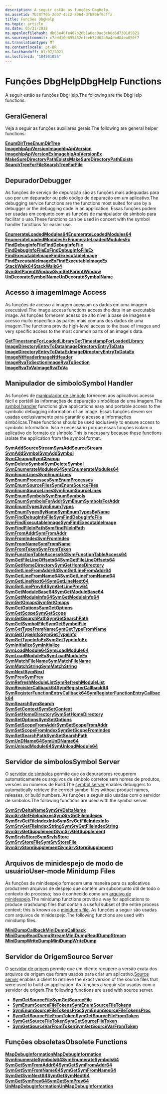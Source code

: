 ```yaml
---
description: A seguir estão as funções DbgHelp.
ms.assetid: 7b28f70b-2d97-4cc2-8064-dfb806f9cffa
title: Funções DbgHelp
ms.topic: article
ms.date: 05/31/2018
ms.openlocfilehash: db65e46fe407b26b1a6ec9ae3cb8d5d7301d5821
ms.sourcegitcommit: c7add10d695482e1ceb72d62b8a4ebd84ea050f7
ms.translationtype: MT
ms.contentlocale: pt-BR
ms.lasthandoff: 01/07/2021
ms.locfileid: "104501055"
---
```

# <a name="dbghelp-functions"></a><span data-ttu-id="0759f-103">Funções DbgHelp</span><span class="sxs-lookup"><span data-stu-id="0759f-103">DbgHelp Functions</span></span>

<span data-ttu-id="0759f-104">A seguir estão as funções DbgHelp.</span><span class="sxs-lookup"><span data-stu-id="0759f-104">The following are the DbgHelp functions.</span></span>

## <a name="general"></a><span data-ttu-id="0759f-105">Geral</span><span class="sxs-lookup"><span data-stu-id="0759f-105">General</span></span>

<span data-ttu-id="0759f-106">Veja a seguir as funções auxiliares gerais:</span><span class="sxs-lookup"><span data-stu-id="0759f-106">The following are general helper functions:</span></span>

<dl>

[<span data-ttu-id="0759f-107">**EnumDirTree**</span><span class="sxs-lookup"><span data-stu-id="0759f-107">**EnumDirTree**</span></span>](/windows/desktop/api/Dbghelp/nf-dbghelp-enumdirtree)  
[<span data-ttu-id="0759f-108">**ImagehlpApiVersion**</span><span class="sxs-lookup"><span data-stu-id="0759f-108">**ImagehlpApiVersion**</span></span>](/windows/desktop/api/Dbghelp/nf-dbghelp-imagehlpapiversion)  
[<span data-ttu-id="0759f-109">**ImagehlpApiVersionEx**</span><span class="sxs-lookup"><span data-stu-id="0759f-109">**ImagehlpApiVersionEx**</span></span>](/windows/desktop/api/Dbghelp/nf-dbghelp-imagehlpapiversionex)  
[<span data-ttu-id="0759f-110">**MakeSureDirectoryPathExists**</span><span class="sxs-lookup"><span data-stu-id="0759f-110">**MakeSureDirectoryPathExists**</span></span>](/windows/desktop/api/Dbghelp/nf-dbghelp-makesuredirectorypathexists)  
[<span data-ttu-id="0759f-111">**SearchTreeForFile**</span><span class="sxs-lookup"><span data-stu-id="0759f-111">**SearchTreeForFile**</span></span>](/windows/desktop/api/Dbghelp/nf-dbghelp-searchtreeforfile)  
</dl>

## <a name="debugger"></a><span data-ttu-id="0759f-112">Depurador</span><span class="sxs-lookup"><span data-stu-id="0759f-112">Debugger</span></span>

<span data-ttu-id="0759f-113">As funções de serviço de depuração são as funções mais adequadas para uso por um depurador ou pelo código de depuração em um aplicativo.</span><span class="sxs-lookup"><span data-stu-id="0759f-113">The debugging service functions are the functions most suited for use by a debugger or the debugging code in an application.</span></span> <span data-ttu-id="0759f-114">Essas funções podem ser usadas em conjunto com as funções de manipulador de símbolo para facilitar o uso.</span><span class="sxs-lookup"><span data-stu-id="0759f-114">These functions can be used in concert with the symbol handler functions for easier use.</span></span>

<dl>

[<span data-ttu-id="0759f-115">**EnumerateLoadedModules64**</span><span class="sxs-lookup"><span data-stu-id="0759f-115">**EnumerateLoadedModules64**</span></span>](/windows/desktop/api/Dbghelp/nf-dbghelp-enumerateloadedmodules)  
[<span data-ttu-id="0759f-116">**EnumerateLoadedModulesEx**</span><span class="sxs-lookup"><span data-stu-id="0759f-116">**EnumerateLoadedModulesEx**</span></span>](/windows/desktop/api/Dbghelp/nf-dbghelp-enumerateloadedmodulesex)  
[<span data-ttu-id="0759f-117">**FindDebugInfoFile**</span><span class="sxs-lookup"><span data-stu-id="0759f-117">**FindDebugInfoFile**</span></span>](/windows/desktop/api/Dbghelp/nf-dbghelp-finddebuginfofile)  
[<span data-ttu-id="0759f-118">**FindDebugInfoFileEx**</span><span class="sxs-lookup"><span data-stu-id="0759f-118">**FindDebugInfoFileEx**</span></span>](/windows/desktop/api/Dbghelp/nf-dbghelp-finddebuginfofileex)  
[<span data-ttu-id="0759f-119">**FindExecutableImage**</span><span class="sxs-lookup"><span data-stu-id="0759f-119">**FindExecutableImage**</span></span>](/windows/desktop/api/Dbghelp/nf-dbghelp-findexecutableimage)  
[<span data-ttu-id="0759f-120">**FindExecutableImageEx**</span><span class="sxs-lookup"><span data-stu-id="0759f-120">**FindExecutableImageEx**</span></span>](/windows/desktop/api/Dbghelp/nf-dbghelp-findexecutableimageex)  
[<span data-ttu-id="0759f-121">**StackWalk64**</span><span class="sxs-lookup"><span data-stu-id="0759f-121">**StackWalk64**</span></span>](/windows/desktop/api/DbgHelp/nf-dbghelp-stackwalk)  
[<span data-ttu-id="0759f-122">**SymSetParentWindow**</span><span class="sxs-lookup"><span data-stu-id="0759f-122">**SymSetParentWindow**</span></span>](/windows/desktop/api/Dbghelp/nf-dbghelp-symsetparentwindow)  
[<span data-ttu-id="0759f-123">**UnDecorateSymbolName**</span><span class="sxs-lookup"><span data-stu-id="0759f-123">**UnDecorateSymbolName**</span></span>](/windows/desktop/api/Dbghelp/nf-dbghelp-undecoratesymbolname)  
</dl>

## <a name="image-access"></a><span data-ttu-id="0759f-124">Acesso à imagem</span><span class="sxs-lookup"><span data-stu-id="0759f-124">Image Access</span></span>

<span data-ttu-id="0759f-125">As funções de acesso à imagem acessam os dados em uma imagem executável.</span><span class="sxs-lookup"><span data-stu-id="0759f-125">The image access functions access the data in an executable image.</span></span> <span data-ttu-id="0759f-126">As funções fornecem acesso de alto nível à base de imagens e acesso muito específico às partes mais comuns dos dados de uma imagem.</span><span class="sxs-lookup"><span data-stu-id="0759f-126">The functions provide high-level access to the base of images and very specific access to the most common parts of an image's data.</span></span>

<dl>

[<span data-ttu-id="0759f-127">**GetTimestampForLoadedLibrary**</span><span class="sxs-lookup"><span data-stu-id="0759f-127">**GetTimestampForLoadedLibrary**</span></span>](/windows/desktop/api/Dbghelp/nf-dbghelp-gettimestampforloadedlibrary)  
[<span data-ttu-id="0759f-128">**ImageDirectoryEntryToData**</span><span class="sxs-lookup"><span data-stu-id="0759f-128">**ImageDirectoryEntryToData**</span></span>](/windows/desktop/api/Dbghelp/nf-dbghelp-imagedirectoryentrytodata)  
[<span data-ttu-id="0759f-129">**ImageDirectoryEntryToDataEx**</span><span class="sxs-lookup"><span data-stu-id="0759f-129">**ImageDirectoryEntryToDataEx**</span></span>](/windows/desktop/api/Dbghelp/nf-dbghelp-imagedirectoryentrytodataex)  
[<span data-ttu-id="0759f-130">**ImageNtHeader**</span><span class="sxs-lookup"><span data-stu-id="0759f-130">**ImageNtHeader**</span></span>](/windows/desktop/api/Dbghelp/nf-dbghelp-imagentheader)  
[<span data-ttu-id="0759f-131">**ImageRvaToSection**</span><span class="sxs-lookup"><span data-stu-id="0759f-131">**ImageRvaToSection**</span></span>](/windows/desktop/api/Dbghelp/nf-dbghelp-imagervatosection)  
[<span data-ttu-id="0759f-132">**ImageRvaToVa**</span><span class="sxs-lookup"><span data-stu-id="0759f-132">**ImageRvaToVa**</span></span>](/windows/desktop/api/Dbghelp/nf-dbghelp-imagervatova)  
</dl>

## <a name="symbol-handler"></a><span data-ttu-id="0759f-133">Manipulador de símbolo</span><span class="sxs-lookup"><span data-stu-id="0759f-133">Symbol Handler</span></span>

<span data-ttu-id="0759f-134">As funções de [manipulador de símbolo](symbol-handling.md) fornecem aos aplicativos acesso fácil e portátil às informações de depuração simbólicas de uma imagem.</span><span class="sxs-lookup"><span data-stu-id="0759f-134">The [symbol handler](symbol-handling.md) functions give applications easy and portable access to the symbolic debugging information of an image.</span></span> <span data-ttu-id="0759f-135">Essas funções devem ser usadas exclusivamente para garantir o acesso a informações simbólicas.</span><span class="sxs-lookup"><span data-stu-id="0759f-135">These functions should be used exclusively to ensure access to symbolic information.</span></span> <span data-ttu-id="0759f-136">Isso é necessário porque essas funções isolam o aplicativo do formato de símbolo.</span><span class="sxs-lookup"><span data-stu-id="0759f-136">This is necessary because these functions isolate the application from the symbol format.</span></span>

<dl>

[<span data-ttu-id="0759f-137">**SymAddSourceStream**</span><span class="sxs-lookup"><span data-stu-id="0759f-137">**SymAddSourceStream**</span></span>](/windows/desktop/api/Dbghelp/nf-dbghelp-symaddsourcestream)  
[<span data-ttu-id="0759f-138">**SymAddSymbol**</span><span class="sxs-lookup"><span data-stu-id="0759f-138">**SymAddSymbol**</span></span>](/windows/desktop/api/Dbghelp/nf-dbghelp-symaddsymbol)  
[<span data-ttu-id="0759f-139">**SymCleanup**</span><span class="sxs-lookup"><span data-stu-id="0759f-139">**SymCleanup**</span></span>](/windows/desktop/api/Dbghelp/nf-dbghelp-symcleanup)  
[<span data-ttu-id="0759f-140">**SymDeleteSymbol**</span><span class="sxs-lookup"><span data-stu-id="0759f-140">**SymDeleteSymbol**</span></span>](/windows/desktop/api/Dbghelp/nf-dbghelp-symdeletesymbol)  
[<span data-ttu-id="0759f-141">**SymEnumerateModules64**</span><span class="sxs-lookup"><span data-stu-id="0759f-141">**SymEnumerateModules64**</span></span>](/windows/desktop/api/Dbghelp/nf-dbghelp-symenumeratemodules)  
[<span data-ttu-id="0759f-142">**SymEnumLines**</span><span class="sxs-lookup"><span data-stu-id="0759f-142">**SymEnumLines**</span></span>](/windows/desktop/api/Dbghelp/nf-dbghelp-symenumlines)  
[<span data-ttu-id="0759f-143">**SymEnumProcesses**</span><span class="sxs-lookup"><span data-stu-id="0759f-143">**SymEnumProcesses**</span></span>](/windows/desktop/api/DbgHelp/nf-dbghelp-symenumprocesses)  
[<span data-ttu-id="0759f-144">**SymEnumSourceFiles**</span><span class="sxs-lookup"><span data-stu-id="0759f-144">**SymEnumSourceFiles**</span></span>](/windows/desktop/api/DbgHelp/nf-dbghelp-symenumsourcefiles)  
[<span data-ttu-id="0759f-145">**SymEnumSourceLines**</span><span class="sxs-lookup"><span data-stu-id="0759f-145">**SymEnumSourceLines**</span></span>](/windows/desktop/api/DbgHelp/nf-dbghelp-symenumsourcelines)  
[<span data-ttu-id="0759f-146">**SymEnumSymbols**</span><span class="sxs-lookup"><span data-stu-id="0759f-146">**SymEnumSymbols**</span></span>](/windows/desktop/api/Dbghelp/nf-dbghelp-symenumsymbols)  
[<span data-ttu-id="0759f-147">**SymEnumSymbolsForAddr**</span><span class="sxs-lookup"><span data-stu-id="0759f-147">**SymEnumSymbolsForAddr**</span></span>](/windows/desktop/api/Dbghelp/nf-dbghelp-symenumsymbolsforaddr)  
[<span data-ttu-id="0759f-148">**SymEnumTypes**</span><span class="sxs-lookup"><span data-stu-id="0759f-148">**SymEnumTypes**</span></span>](/windows/desktop/api/Dbghelp/nf-dbghelp-symenumtypes)  
[<span data-ttu-id="0759f-149">**SymEnumTypesByName**</span><span class="sxs-lookup"><span data-stu-id="0759f-149">**SymEnumTypesByName**</span></span>](/windows/desktop/api/Dbghelp/nf-dbghelp-symenumtypesbyname)  
[<span data-ttu-id="0759f-150">**SymFindDebugInfoFile**</span><span class="sxs-lookup"><span data-stu-id="0759f-150">**SymFindDebugInfoFile**</span></span>](/windows/desktop/api/Dbghelp/nf-dbghelp-symfinddebuginfofile)  
[<span data-ttu-id="0759f-151">**SymFindExecutableImage**</span><span class="sxs-lookup"><span data-stu-id="0759f-151">**SymFindExecutableImage**</span></span>](/windows/desktop/api/Dbghelp/nf-dbghelp-symfindexecutableimage)  
[<span data-ttu-id="0759f-152">**SymFindFileInPath**</span><span class="sxs-lookup"><span data-stu-id="0759f-152">**SymFindFileInPath**</span></span>](/windows/desktop/api/DbgHelp/nf-dbghelp-symfindfileinpath)  
[<span data-ttu-id="0759f-153">**SymFromAddr**</span><span class="sxs-lookup"><span data-stu-id="0759f-153">**SymFromAddr**</span></span>](/windows/desktop/api/Dbghelp/nf-dbghelp-symfromaddr)  
[<span data-ttu-id="0759f-154">**SymFromIndex**</span><span class="sxs-lookup"><span data-stu-id="0759f-154">**SymFromIndex**</span></span>](/windows/desktop/api/Dbghelp/nf-dbghelp-symfromindex)  
[<span data-ttu-id="0759f-155">**SymFromName**</span><span class="sxs-lookup"><span data-stu-id="0759f-155">**SymFromName**</span></span>](/windows/desktop/api/Dbghelp/nf-dbghelp-symfromname)  
[<span data-ttu-id="0759f-156">**SymFromToken**</span><span class="sxs-lookup"><span data-stu-id="0759f-156">**SymFromToken**</span></span>](/windows/desktop/api/Dbghelp/nf-dbghelp-symfromtoken)  
[<span data-ttu-id="0759f-157">**SymFunctionTableAccess64**</span><span class="sxs-lookup"><span data-stu-id="0759f-157">**SymFunctionTableAccess64**</span></span>](/windows/desktop/api/Dbghelp/nf-dbghelp-symfunctiontableaccess)  
[<span data-ttu-id="0759f-158">**SymGetFileLineOffsets64**</span><span class="sxs-lookup"><span data-stu-id="0759f-158">**SymGetFileLineOffsets64**</span></span>](/windows/desktop/api/Dbghelp/nf-dbghelp-symgetfilelineoffsets64)  
[<span data-ttu-id="0759f-159">**SymGetHomeDirectory**</span><span class="sxs-lookup"><span data-stu-id="0759f-159">**SymGetHomeDirectory**</span></span>](/windows/desktop/api/Dbghelp/nf-dbghelp-symgethomedirectory)  
[<span data-ttu-id="0759f-160">**SymGetLineFromAddr64**</span><span class="sxs-lookup"><span data-stu-id="0759f-160">**SymGetLineFromAddr64**</span></span>](/windows/desktop/api/Dbghelp/nf-dbghelp-symgetlinefromaddr)  
[<span data-ttu-id="0759f-161">**SymGetLineFromName64**</span><span class="sxs-lookup"><span data-stu-id="0759f-161">**SymGetLineFromName64**</span></span>](/windows/desktop/api/Dbghelp/nf-dbghelp-symgetlinefromname)  
[<span data-ttu-id="0759f-162">**SymGetLineNext64**</span><span class="sxs-lookup"><span data-stu-id="0759f-162">**SymGetLineNext64**</span></span>](/windows/desktop/api/Dbghelp/nf-dbghelp-symgetlinenext)  
[<span data-ttu-id="0759f-163">**SymGetLinePrev64**</span><span class="sxs-lookup"><span data-stu-id="0759f-163">**SymGetLinePrev64**</span></span>](/windows/desktop/api/Dbghelp/nf-dbghelp-symgetlineprev)  
[<span data-ttu-id="0759f-164">**SymGetModuleBase64**</span><span class="sxs-lookup"><span data-stu-id="0759f-164">**SymGetModuleBase64**</span></span>](/windows/desktop/api/Dbghelp/nf-dbghelp-symgetmodulebase)  
[<span data-ttu-id="0759f-165">**SymGetModuleInfo64**</span><span class="sxs-lookup"><span data-stu-id="0759f-165">**SymGetModuleInfo64**</span></span>](/windows/desktop/api/Dbghelp/nf-dbghelp-symgetmoduleinfo)  
[<span data-ttu-id="0759f-166">**SymGetOmaps**</span><span class="sxs-lookup"><span data-stu-id="0759f-166">**SymGetOmaps**</span></span>](/windows/desktop/api/Dbghelp/nf-dbghelp-symgetomaps)  
[<span data-ttu-id="0759f-167">**SymGetOptions**</span><span class="sxs-lookup"><span data-stu-id="0759f-167">**SymGetOptions**</span></span>](/windows/desktop/api/Dbghelp/nf-dbghelp-symgetoptions)  
[<span data-ttu-id="0759f-168">**SymGetScope**</span><span class="sxs-lookup"><span data-stu-id="0759f-168">**SymGetScope**</span></span>](/windows/desktop/api/Dbghelp/nf-dbghelp-symgetscope)  
[<span data-ttu-id="0759f-169">**SymGetSearchPath**</span><span class="sxs-lookup"><span data-stu-id="0759f-169">**SymGetSearchPath**</span></span>](/windows/desktop/api/Dbghelp/nf-dbghelp-symgetsearchpath)  
[<span data-ttu-id="0759f-170">**SymGetSymbolFile**</span><span class="sxs-lookup"><span data-stu-id="0759f-170">**SymGetSymbolFile**</span></span>](/windows/desktop/api/Dbghelp/nf-dbghelp-symgetsymbolfile)  
[<span data-ttu-id="0759f-171">**SymGetTypeFromName**</span><span class="sxs-lookup"><span data-stu-id="0759f-171">**SymGetTypeFromName**</span></span>](/windows/desktop/api/Dbghelp/nf-dbghelp-symgettypefromname)  
[<span data-ttu-id="0759f-172">**SymGetTypeInfo**</span><span class="sxs-lookup"><span data-stu-id="0759f-172">**SymGetTypeInfo**</span></span>](/windows/desktop/api/Dbghelp/nf-dbghelp-symgettypeinfo)  
[<span data-ttu-id="0759f-173">**SymGetTypeInfoEx**</span><span class="sxs-lookup"><span data-stu-id="0759f-173">**SymGetTypeInfoEx**</span></span>](/windows/desktop/api/Dbghelp/nf-dbghelp-symgettypeinfoex)  
[<span data-ttu-id="0759f-174">**SymInitialize**</span><span class="sxs-lookup"><span data-stu-id="0759f-174">**SymInitialize**</span></span>](/windows/desktop/api/Dbghelp/nf-dbghelp-syminitialize)  
[<span data-ttu-id="0759f-175">**SymLoadModule64**</span><span class="sxs-lookup"><span data-stu-id="0759f-175">**SymLoadModule64**</span></span>](/windows/desktop/api/Dbghelp/nf-dbghelp-symloadmodule)  
[<span data-ttu-id="0759f-176">**SymLoadModuleEx**</span><span class="sxs-lookup"><span data-stu-id="0759f-176">**SymLoadModuleEx**</span></span>](/windows/desktop/api/Dbghelp/nf-dbghelp-symloadmoduleex)  
[<span data-ttu-id="0759f-177">**SymMatchFileName**</span><span class="sxs-lookup"><span data-stu-id="0759f-177">**SymMatchFileName**</span></span>](/windows/desktop/api/Dbghelp/nf-dbghelp-symmatchfilename)  
[<span data-ttu-id="0759f-178">**SymMatchString**</span><span class="sxs-lookup"><span data-stu-id="0759f-178">**SymMatchString**</span></span>](/windows/desktop/api/DbgHelp/nf-dbghelp-symmatchstring)  
[<span data-ttu-id="0759f-179">**SymNext**</span><span class="sxs-lookup"><span data-stu-id="0759f-179">**SymNext**</span></span>](/windows/desktop/api/DbgHelp/nf-dbghelp-symnext)  
[<span data-ttu-id="0759f-180">**SymPrev**</span><span class="sxs-lookup"><span data-stu-id="0759f-180">**SymPrev**</span></span>](/windows/desktop/api/DbgHelp/nf-dbghelp-symprev)  
[<span data-ttu-id="0759f-181">**SymRefreshModuleList**</span><span class="sxs-lookup"><span data-stu-id="0759f-181">**SymRefreshModuleList**</span></span>](/windows/desktop/api/Dbghelp/nf-dbghelp-symrefreshmodulelist)  
[<span data-ttu-id="0759f-182">**SymRegisterCallback64**</span><span class="sxs-lookup"><span data-stu-id="0759f-182">**SymRegisterCallback64**</span></span>](/windows/desktop/api/Dbghelp/nf-dbghelp-symregistercallback)  
[<span data-ttu-id="0759f-183">**SymRegisterFunctionEntryCallback64**</span><span class="sxs-lookup"><span data-stu-id="0759f-183">**SymRegisterFunctionEntryCallback64**</span></span>](/windows/desktop/api/Dbghelp/nf-dbghelp-symregisterfunctionentrycallback)  
[<span data-ttu-id="0759f-184">**SymSearch**</span><span class="sxs-lookup"><span data-stu-id="0759f-184">**SymSearch**</span></span>](/windows/desktop/api/Dbghelp/nf-dbghelp-symsearch)  
[<span data-ttu-id="0759f-185">**SymSetContext**</span><span class="sxs-lookup"><span data-stu-id="0759f-185">**SymSetContext**</span></span>](/windows/desktop/api/Dbghelp/nf-dbghelp-symsetcontext)  
[<span data-ttu-id="0759f-186">**SymSetHomeDirectory**</span><span class="sxs-lookup"><span data-stu-id="0759f-186">**SymSetHomeDirectory**</span></span>](/windows/desktop/api/Dbghelp/nf-dbghelp-symsethomedirectory)  
[<span data-ttu-id="0759f-187">**SymSetOptions**</span><span class="sxs-lookup"><span data-stu-id="0759f-187">**SymSetOptions**</span></span>](/windows/desktop/api/Dbghelp/nf-dbghelp-symsetoptions)  
[<span data-ttu-id="0759f-188">**SymSetScopeFromAddr**</span><span class="sxs-lookup"><span data-stu-id="0759f-188">**SymSetScopeFromAddr**</span></span>](/windows/desktop/api/Dbghelp/nf-dbghelp-symsetscopefromaddr)  
[<span data-ttu-id="0759f-189">**SymSetScopeFromIndex**</span><span class="sxs-lookup"><span data-stu-id="0759f-189">**SymSetScopeFromIndex**</span></span>](/windows/desktop/api/Dbghelp/nf-dbghelp-symsetscopefromindex)  
[<span data-ttu-id="0759f-190">**SymSetSearchPath**</span><span class="sxs-lookup"><span data-stu-id="0759f-190">**SymSetSearchPath**</span></span>](/windows/desktop/api/Dbghelp/nf-dbghelp-symsetsearchpath)  
[<span data-ttu-id="0759f-191">**SymUnDName64**</span><span class="sxs-lookup"><span data-stu-id="0759f-191">**SymUnDName64**</span></span>](/windows/desktop/api/Dbghelp/nf-dbghelp-symundname)  
[<span data-ttu-id="0759f-192">**SymUnloadModule64**</span><span class="sxs-lookup"><span data-stu-id="0759f-192">**SymUnloadModule64**</span></span>](/windows/desktop/api/Dbghelp/nf-dbghelp-symunloadmodule)  
</dl>

## <a name="symbol-server"></a><span data-ttu-id="0759f-193">Servidor de símbolos</span><span class="sxs-lookup"><span data-stu-id="0759f-193">Symbol Server</span></span>

<span data-ttu-id="0759f-194">O [servidor de símbolos](symbol-servers-and-symbol-stores.md) permite que os depuradores recuperem automaticamente os arquivos de símbolo corretos sem nomes de produtos, versões ou números de Build.</span><span class="sxs-lookup"><span data-stu-id="0759f-194">The [symbol server](symbol-servers-and-symbol-stores.md) enables debuggers to automatically retrieve the correct symbol files without product names, releases, or build numbers.</span></span> <span data-ttu-id="0759f-195">As funções a seguir são usadas com o servidor de símbolos.</span><span class="sxs-lookup"><span data-stu-id="0759f-195">The following functions are used with the symbol server.</span></span>

<dl>

[<span data-ttu-id="0759f-196">**SymSrvDeltaName**</span><span class="sxs-lookup"><span data-stu-id="0759f-196">**SymSrvDeltaName**</span></span>](/windows/desktop/api/DbgHelp/nf-dbghelp-symsrvdeltaname)  
[<span data-ttu-id="0759f-197">**SymSrvGetFileIndexes**</span><span class="sxs-lookup"><span data-stu-id="0759f-197">**SymSrvGetFileIndexes**</span></span>](/windows/desktop/api/DbgHelp/nf-dbghelp-symsrvgetfileindexes)  
[<span data-ttu-id="0759f-198">**SymSrvGetFileIndexInfo**</span><span class="sxs-lookup"><span data-stu-id="0759f-198">**SymSrvGetFileIndexInfo**</span></span>](/windows/desktop/api/Dbghelp/nf-dbghelp-symsrvgetfileindexinfo)  
[<span data-ttu-id="0759f-199">**SymSrvGetFileIndexString**</span><span class="sxs-lookup"><span data-stu-id="0759f-199">**SymSrvGetFileIndexString**</span></span>](/windows/desktop/api/DbgHelp/nf-dbghelp-symsrvgetfileindexstring)  
[<span data-ttu-id="0759f-200">**SymSrvGetSupplement**</span><span class="sxs-lookup"><span data-stu-id="0759f-200">**SymSrvGetSupplement**</span></span>](/windows/desktop/api/DbgHelp/nf-dbghelp-symsrvgetsupplement)  
[<span data-ttu-id="0759f-201">**SymSrvIsStore**</span><span class="sxs-lookup"><span data-stu-id="0759f-201">**SymSrvIsStore**</span></span>](/windows/desktop/api/DbgHelp/nf-dbghelp-symsrvisstore)  
[<span data-ttu-id="0759f-202">**SymSrvStoreFile**</span><span class="sxs-lookup"><span data-stu-id="0759f-202">**SymSrvStoreFile**</span></span>](/windows/desktop/api/DbgHelp/nf-dbghelp-symsrvstorefile)  
[<span data-ttu-id="0759f-203">**SymSrvStoreSupplement**</span><span class="sxs-lookup"><span data-stu-id="0759f-203">**SymSrvStoreSupplement**</span></span>](/windows/desktop/api/DbgHelp/nf-dbghelp-symsrvstoresupplement)  
</dl>

## <a name="user-mode-minidump-files"></a><span data-ttu-id="0759f-204">Arquivos de minidespejo de modo de usuário</span><span class="sxs-lookup"><span data-stu-id="0759f-204">User-mode Minidump Files</span></span>

<span data-ttu-id="0759f-205">As funções de minidespejo fornecem uma maneira para os aplicativos produzirem arquivos de despejo que contêm um subconjunto útil de todo o contexto do processo; Isso é conhecido como um [arquivo de minidespejo](minidump-files.md).</span><span class="sxs-lookup"><span data-stu-id="0759f-205">The minidump functions provide a way for applications to produce crashdump files that contain a useful subset of the entire process context; this is known as a [minidump file](minidump-files.md).</span></span> <span data-ttu-id="0759f-206">As funções a seguir são usadas com arquivos de minidespejo.</span><span class="sxs-lookup"><span data-stu-id="0759f-206">The following functions are used with minidump files.</span></span>

<dl>

[<span data-ttu-id="0759f-207">**MiniDumpCallback**</span><span class="sxs-lookup"><span data-stu-id="0759f-207">**MiniDumpCallback**</span></span>](/windows/desktop/api/minidumpapiset/nc-minidumpapiset-minidump_callback_routine)  
[<span data-ttu-id="0759f-208">**MiniDumpReadDumpStream**</span><span class="sxs-lookup"><span data-stu-id="0759f-208">**MiniDumpReadDumpStream**</span></span>](/windows/desktop/api/minidumpapiset/nf-minidumpapiset-minidumpreaddumpstream)  
[<span data-ttu-id="0759f-209">**MiniDumpWriteDump**</span><span class="sxs-lookup"><span data-stu-id="0759f-209">**MiniDumpWriteDump**</span></span>](/windows/desktop/api/minidumpapiset/nf-minidumpapiset-minidumpwritedump)  
</dl>

## <a name="source-server"></a><span data-ttu-id="0759f-210">Servidor de Origem</span><span class="sxs-lookup"><span data-stu-id="0759f-210">Source Server</span></span>

<span data-ttu-id="0759f-211">O [servidor de origem](source-server-and-source-indexing.md) permite que um cliente recupere a versão exata dos arquivos de origem que foram usados para criar um aplicativo.</span><span class="sxs-lookup"><span data-stu-id="0759f-211">[Source server](source-server-and-source-indexing.md) enables a client to retrieve the exact version of the source files that were used to build an application.</span></span> <span data-ttu-id="0759f-212">As funções a seguir são usadas com o servidor de origem.</span><span class="sxs-lookup"><span data-stu-id="0759f-212">The following functions are used with source server.</span></span>

-   [<span data-ttu-id="0759f-213">**SymGetSourceFile**</span><span class="sxs-lookup"><span data-stu-id="0759f-213">**SymGetSourceFile**</span></span>](/windows/desktop/api/Dbghelp/nf-dbghelp-symgetsourcefile)
-   [<span data-ttu-id="0759f-214">**SymEnumSourceFileTokens**</span><span class="sxs-lookup"><span data-stu-id="0759f-214">**SymEnumSourceFileTokens**</span></span>](/windows/desktop/api/Dbghelp/nf-dbghelp-symenumsourcefiletokens)
-   [<span data-ttu-id="0759f-215">**SymEnumSourceFileTokensProc**</span><span class="sxs-lookup"><span data-stu-id="0759f-215">**SymEnumSourceFileTokensProc**</span></span>](/windows/desktop/api/Dbghelp/nc-dbghelp-penumsourcefiletokenscallback)
-   [<span data-ttu-id="0759f-216">**SymGetSourceFileFromToken**</span><span class="sxs-lookup"><span data-stu-id="0759f-216">**SymGetSourceFileFromToken**</span></span>](/windows/desktop/api/Dbghelp/nf-dbghelp-symgetsourcefilefromtoken)
-   [<span data-ttu-id="0759f-217">**SymGetSourceFileToken**</span><span class="sxs-lookup"><span data-stu-id="0759f-217">**SymGetSourceFileToken**</span></span>](/windows/desktop/api/Dbghelp/nf-dbghelp-symgetsourcefiletoken)
-   [<span data-ttu-id="0759f-218">**SymGetSourceVarFromToken**</span><span class="sxs-lookup"><span data-stu-id="0759f-218">**SymGetSourceVarFromToken**</span></span>](/windows/desktop/api/Dbghelp/nf-dbghelp-symgetsourcevarfromtoken)

## <a name="obsolete-functions"></a><span data-ttu-id="0759f-219">Funções obsoletas</span><span class="sxs-lookup"><span data-stu-id="0759f-219">Obsolete Functions</span></span>

<dl>

[<span data-ttu-id="0759f-220">**MapDebugInformation**</span><span class="sxs-lookup"><span data-stu-id="0759f-220">**MapDebugInformation**</span></span>](/windows/desktop/api/Dbghelp/nf-dbghelp-mapdebuginformation)  
[<span data-ttu-id="0759f-221">**SymEnumerateSymbols64**</span><span class="sxs-lookup"><span data-stu-id="0759f-221">**SymEnumerateSymbols64**</span></span>](/windows/desktop/api/Dbghelp/nf-dbghelp-symenumeratesymbols)  
[<span data-ttu-id="0759f-222">**SymGetSymFromAddr64**</span><span class="sxs-lookup"><span data-stu-id="0759f-222">**SymGetSymFromAddr64**</span></span>](/windows/desktop/api/Dbghelp/nf-dbghelp-symgetsymfromaddr)  
[<span data-ttu-id="0759f-223">**SymGetSymFromName64**</span><span class="sxs-lookup"><span data-stu-id="0759f-223">**SymGetSymFromName64**</span></span>](/windows/desktop/api/Dbghelp/nf-dbghelp-symgetsymfromname)  
[<span data-ttu-id="0759f-224">**SymGetSymNext64**</span><span class="sxs-lookup"><span data-stu-id="0759f-224">**SymGetSymNext64**</span></span>](/windows/desktop/api/Dbghelp/nf-dbghelp-symgetsymnext)  
[<span data-ttu-id="0759f-225">**SymGetSymPrev64**</span><span class="sxs-lookup"><span data-stu-id="0759f-225">**SymGetSymPrev64**</span></span>](/windows/desktop/api/Dbghelp/nf-dbghelp-symgetsymprev)  
[<span data-ttu-id="0759f-226">**UnMapDebugInformation**</span><span class="sxs-lookup"><span data-stu-id="0759f-226">**UnMapDebugInformation**</span></span>](/windows/desktop/api/Dbghelp/nf-dbghelp-unmapdebuginformation)  
</dl>

 

 



